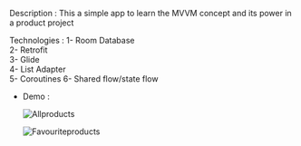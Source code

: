 Description :
    This a simple app to learn the MVVM concept and its power in a product project
    
Technologies : 
1- Room Database  
2- Retrofit  
3- Glide  
4- List Adapter  
5- Coroutines﻿ 
6- Shared flow/state flow  


- Demo :

  
  ![Allproducts](https://github.com/naden43/MVVM/assets/85259890/dd871635-e99b-44b2-a775-a37e2bb00ebd)


  ![Favouriteproducts](https://github.com/naden43/MVVM/assets/85259890/3c877121-b883-483f-86c9-a4fba825e3e9)
